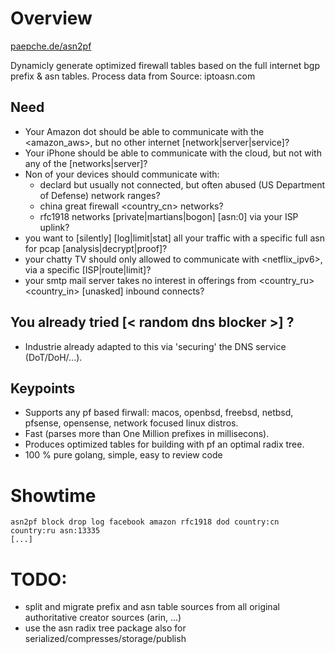 # Overview

[paepche.de/asn2pf](https://paepcke.de/asn2pf)

Dynamicly generate optimized firewall tables based on the full internet bgp prefix & asn tables.
Process data from Source: iptoasn.com 

## Need
- Your Amazon dot should be able to communicate with the <amazon_aws>, but no other internet [network|server|service]?
- Your iPhone should be able to communicate with the <apple> cloud, but not with any of the <facebook> [networks|server]?
- Non of your devices should communicate with:
	- declard but usually not connected, but often abused  <dod>  (US Department of Defense) network ranges?
	- china great firewall <country_cn> networks?
	- rfc1918 <notconnected> networks [private|martians|bogon] [asn:0] via your ISP uplink?
- you want to [silently] [log|limit|stat] all your traffic with a specific full asn for pcap [analysis|decrypt|proof]?
- your chatty TV should only allowed to communicate with <netflix_ipv6>, via a specific [ISP|route|limit]?
- your smtp mail server takes no interest in offerings from <country_ru> <country_in> [unasked] inbound connects?

## You already tried [< random dns blocker >] ?
- Industrie already adapted to this via 'securing' the DNS service (DoT/DoH/...). 

## Keypoints 
- Supports any pf based firwall: macos, openbsd, freebsd, netbsd, pfsense, opensense, network focused linux distros.
- Fast (parses more than One Million prefixes in millisecons).
- Produces optimized tables for building with pf an optimal radix tree.
- 100 % pure golang, simple, easy to review code

# Showtime 

```Shell 
asn2pf block drop log facebook amazon rfc1918 dod country:cn country:ru asn:13335
[...]

```

# TODO: 
- split and migrate prefix and asn table sources from all original authoritative creator sources (arin, ...)
- use the asn radix tree package also for serialized/compresses/storage/publish
